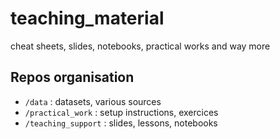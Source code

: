 # teaching_material
cheat sheets, slides, notebooks, practical works and way more 

## Repos organisation

* `/data` : datasets, various sources
* `/practical_work` : setup instructions, exercices 
* `/teaching_support` : slides, lessons, notebooks
